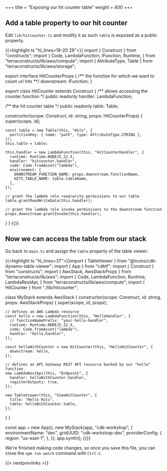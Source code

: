 +++
title = "Exposing our hit counter table"
weight = 400
+++

## Add a table property to our hit counter

Edit `lib/hitcounter.ts` and modify it as such `table` is exposed as a public property.

{{<highlight ts "hl_lines=19-20 28">}}
import { Construct } from "constructs";
import {
  Code,
  LambdaFunction,
  IFunction,
  Runtime,
} from "terraconstructs/lib/aws/compute";
import { AttributeType, Table } from "terraconstructs/lib/aws/storage";

export interface HitCounterProps {
  /** the function for which we want to count url hits **/
  downstream: IFunction;
}

export class HitCounter extends Construct {
  /** allows accessing the counter function */
  public readonly handler: LambdaFunction;

  /** the hit counter table */
  public readonly table: Table;

  constructor(scope: Construct, id: string, props: HitCounterProps) {
    super(scope, id);

    const table = new Table(this, "Hits", {
      partitionKey: { name: "path", type: AttributeType.STRING },
    });
    this.table = table;

    this.handler = new LambdaFunction(this, "HitCounterHandler", {
      runtime: Runtime.NODEJS_22_X,
      handler: "hitcounter.handler",
      code: Code.fromAsset("lambda"),
      environment: {
        DOWNSTREAM_FUNCTION_NAME: props.downstream.functionName,
        HITS_TABLE_NAME: table.tableName,
      },
    });

    // grant the lambda role read/write permissions to our table
    table.grantReadWriteData(this.handler);

    // grant the lambda role invoke permissions to the downstream function
    props.downstream.grantInvoke(this.handler);
  }
}
{{</highlight>}}

## Now we can access the table from our stack

Go back to `main.ts` and assign the `table` property of the table viewer:

{{<highlight ts "hl_lines=37">}}import { TableViewer } from "@tcons/cdk-dynamo-table-viewer";
import { App } from "cdktf";
import { Construct } from "constructs";
import { AwsStack, AwsStackProps } from "terraconstructs/lib/aws";
import {
  Code,
  LambdaFunction,
  Runtime,
  LambdaRestApi,
} from "terraconstructs/lib/aws/compute";
import { HitCounter } from "./lib/hitcounter";

class MyStack extends AwsStack {
  constructor(scope: Construct, id: string, props: AwsStackProps) {
    super(scope, id, props);

    // defines an AWS Lambda resource
    const hello = new LambdaFunction(this, "HelloHandler", {
      // functionNamePrefix: "your-hello-handler",
      runtime: Runtime.NODEJS_22_X,
      code: Code.fromAsset("lambda"),
      handler: "hello.handler",
    });

    const helloWithCounter = new HitCounter(this, "HelloHitCounter", {
      downstream: hello,
    });

    // defines an API Gateway REST API resource backed by our "hello" function.
    new LambdaRestApi(this, "Endpoint", {
      handler: helloWithCounter.handler,
      registerOutputs: true,
    });

    new TableViewer(this, "ViewHitCounter", {
      title: "Hello Hits",
      table: helloWithCounter.table,
    });
  }
}

const app = new App();
new MyStack(app, "cdk-workshop", {
  environmentName: "dev",
  gridUUID: "cdk-workshop-dev",
  providerConfig: {
    region: "us-east-1",
  },
});
app.synth();
{{</highlight>}}

We're finished making code changes,
so once you save this file,
you can close the `npm run watch` command with `Ctrl-C`.

{{< nextprevlinks >}}